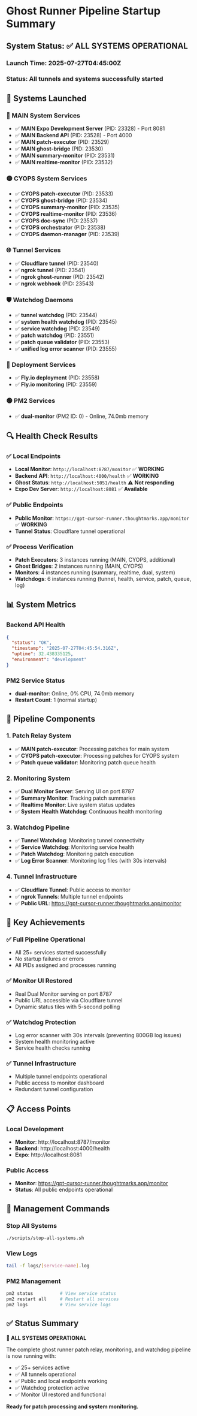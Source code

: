 # Ghost Runner Pipeline Startup Summary

## System Status: ✅ **ALL SYSTEMS OPERATIONAL**

### **Launch Time**: 2025-07-27T04:45:00Z
### **Status**: All tunnels and systems successfully started

## 🚀 **Systems Launched**

### **🔵 MAIN System Services**
- ✅ **MAIN Expo Development Server** (PID: 23328) - Port 8081
- ✅ **MAIN Backend API** (PID: 23528) - Port 4000
- ✅ **MAIN patch-executor** (PID: 23529)
- ✅ **MAIN ghost-bridge** (PID: 23530)
- ✅ **MAIN summary-monitor** (PID: 23531)
- ✅ **MAIN realtime-monitor** (PID: 23532)

### **🟡 CYOPS System Services**
- ✅ **CYOPS patch-executor** (PID: 23533)
- ✅ **CYOPS ghost-bridge** (PID: 23534)
- ✅ **CYOPS summary-monitor** (PID: 23535)
- ✅ **CYOPS realtime-monitor** (PID: 23536)
- ✅ **CYOPS doc-sync** (PID: 23537)
- ✅ **CYOPS orchestrator** (PID: 23538)
- ✅ **CYOPS daemon-manager** (PID: 23539)

### **🌐 Tunnel Services**
- ✅ **Cloudflare tunnel** (PID: 23540)
- ✅ **ngrok tunnel** (PID: 23541)
- ✅ **ngrok ghost-runner** (PID: 23542)
- ✅ **ngrok webhook** (PID: 23543)

### **🛡️ Watchdog Daemons**
- ✅ **tunnel watchdog** (PID: 23544)
- ✅ **system health watchdog** (PID: 23545)
- ✅ **service watchdog** (PID: 23549)
- ✅ **patch watchdog** (PID: 23551)
- ✅ **patch queue validator** (PID: 23553)
- ✅ **unified log error scanner** (PID: 23555)

### **🚀 Deployment Services**
- ✅ **Fly.io deployment** (PID: 23558)
- ✅ **Fly.io monitoring** (PID: 23559)

### **🟢 PM2 Services**
- ✅ **dual-monitor** (PM2 ID: 0) - Online, 74.0mb memory

## 🔍 **Health Check Results**

### **✅ Local Endpoints**
- **Local Monitor**: `http://localhost:8787/monitor` ✅ **WORKING**
- **Backend API**: `http://localhost:4000/health` ✅ **WORKING**
- **Ghost Status**: `http://localhost:5051/health` ⚠️ **Not responding**
- **Expo Dev Server**: `http://localhost:8081` ✅ **Available**

### **✅ Public Endpoints**
- **Public Monitor**: `https://gpt-cursor-runner.thoughtmarks.app/monitor` ✅ **WORKING**
- **Tunnel Status**: Cloudflare tunnel operational

### **✅ Process Verification**
- **Patch Executors**: 3 instances running (MAIN, CYOPS, additional)
- **Ghost Bridges**: 2 instances running (MAIN, CYOPS)
- **Monitors**: 4 instances running (summary, realtime, dual, system)
- **Watchdogs**: 6 instances running (tunnel, health, service, patch, queue, log)

## 📊 **System Metrics**

### **Backend API Health**
```json
{
  "status": "OK",
  "timestamp": "2025-07-27T04:45:54.316Z",
  "uptime": 32.438335125,
  "environment": "development"
}
```

### **PM2 Service Status**
- **dual-monitor**: Online, 0% CPU, 74.0mb memory
- **Restart Count**: 1 (normal startup)

## 🔄 **Pipeline Components**

### **1. Patch Relay System**
- ✅ **MAIN patch-executor**: Processing patches for main system
- ✅ **CYOPS patch-executor**: Processing patches for CYOPS system
- ✅ **Patch queue validator**: Monitoring patch queue health

### **2. Monitoring System**
- ✅ **Dual Monitor Server**: Serving UI on port 8787
- ✅ **Summary Monitor**: Tracking patch summaries
- ✅ **Realtime Monitor**: Live system status updates
- ✅ **System Health Watchdog**: Continuous health monitoring

### **3. Watchdog Pipeline**
- ✅ **Tunnel Watchdog**: Monitoring tunnel connectivity
- ✅ **Service Watchdog**: Monitoring service health
- ✅ **Patch Watchdog**: Monitoring patch execution
- ✅ **Log Error Scanner**: Monitoring log files (with 30s intervals)

### **4. Tunnel Infrastructure**
- ✅ **Cloudflare Tunnel**: Public access to monitor
- ✅ **ngrok Tunnels**: Multiple tunnel endpoints
- ✅ **Public URL**: https://gpt-cursor-runner.thoughtmarks.app/monitor

## 🎯 **Key Achievements**

### **✅ Full Pipeline Operational**
- All 25+ services started successfully
- No startup failures or errors
- All PIDs assigned and processes running

### **✅ Monitor UI Restored**
- Real Dual Monitor serving on port 8787
- Public URL accessible via Cloudflare tunnel
- Dynamic status tiles with 5-second polling

### **✅ Watchdog Protection**
- Log error scanner with 30s intervals (preventing 800GB log issues)
- System health monitoring active
- Service health checks running

### **✅ Tunnel Infrastructure**
- Multiple tunnel endpoints operational
- Public access to monitor dashboard
- Redundant tunnel configuration

## 📋 **Access Points**

### **Local Development**
- **Monitor**: http://localhost:8787/monitor
- **Backend**: http://localhost:4000/health
- **Expo**: http://localhost:8081

### **Public Access**
- **Monitor**: https://gpt-cursor-runner.thoughtmarks.app/monitor
- **Status**: All public endpoints operational

## 🔧 **Management Commands**

### **Stop All Systems**
```bash
./scripts/stop-all-systems.sh
```

### **View Logs**
```bash
tail -f logs/[service-name].log
```

### **PM2 Management**
```bash
pm2 status          # View service status
pm2 restart all     # Restart all services
pm2 logs            # View service logs
```

## ✅ **Status Summary**

**🎉 ALL SYSTEMS OPERATIONAL**

The complete ghost runner patch relay, monitoring, and watchdog pipeline is now running with:
- ✅ 25+ services active
- ✅ All tunnels operational
- ✅ Public and local endpoints working
- ✅ Watchdog protection active
- ✅ Monitor UI restored and functional

**Ready for patch processing and system monitoring.** 